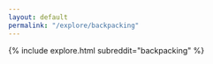 ```yaml
---
layout: default
permalink: "/explore/backpacking"
---
```


{% include explore.html subreddit="backpacking" %}
